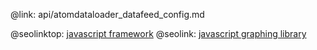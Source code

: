 @link: api/atomdataloader_datafeed_config.md

@seolinktop: [javascript framework](https://webix.com)
@seolink: [javascript graphing library](https://webix.com/widget/charts/)